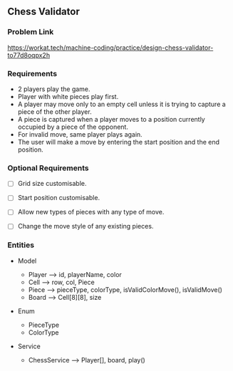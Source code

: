 ## Chess Validator

### Problem Link
https://workat.tech/machine-coding/practice/design-chess-validator-to77d8oqpx2h

### Requirements
- 2 players play the game.
- Player with white pieces play first.
- A player may move only to an empty cell unless it is trying to capture a piece of the other player.
- A piece is captured when a player moves to a position currently occupied by a piece of the opponent.
- For invalid move, same player plays again.
- The user will make a move by entering the start position and the end position.

### Optional Requirements
- [ ] Grid size customisable.
- [ ] Start position customisable.
- [ ] Allow new types of pieces with any type of move.
- [ ] Change the move style of any existing pieces.


### Entities
- Model
  - Player --> id, playerName, color
  - Cell --> row, col, Piece
  - Piece --> pieceType, colorType, isValidColorMove(), isValidMove()
  - Board --> Cell[8][8], size
  
- Enum
  - PieceType
  - ColorType
  
- Service
  - ChessService --> Player[], board, play()